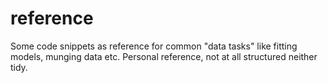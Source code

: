 # reference

Some code snippets as reference for common "data tasks" like fitting models, munging data etc. Personal reference, not at all structured neither tidy.